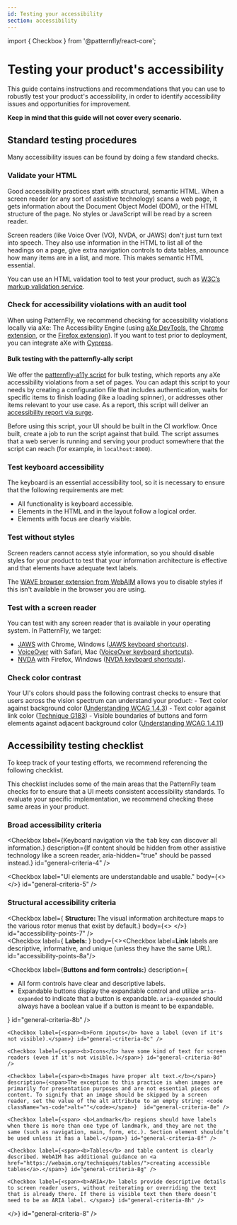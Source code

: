 ```yaml
---
id: Testing your accessibility
section: accessibility
---
```

import { Checkbox } from '@patternfly/react-core';

# Testing your product's accessibility 

This guide contains instructions and recommendations that you can use to robustly test your product's accessibility, in order to identify accessibility issues and opportunities for improvement.  

**Keep in mind that this guide will not cover every scenario.**

## Standard testing procedures 

Many accessibility issues can be found by doing a few standard checks. 

### Validate your HTML

Good accessibility practices start with structural, semantic HTML. When a screen reader (or any sort of assistive technology) scans a web page, it gets information about the Document Object Model (DOM), or the HTML structure of the page. No styles or JavaScript will be read by a screen reader. 

Screen readers (like Voice Over (VO), NVDA, or JAWS) don't just turn text into speech. They also use information in the HTML to list all of the headings on a page, give extra navigation controls to data tables, announce how many items are in a list, and more. This makes semantic HTML essential. 

You can use an HTML validation tool to test your product, such as [W3C’s markup validation service](https://validator.w3.org/). 

### Check for accessibility violations with an audit tool

When using PatternFly, we recommend checking for accessibility violations locally via aXe: The Accessibility Engine (using [aXe DevTools](https://www.deque.com/axe/devtools/), the [Chrome extension](https://chrome.google.com/webstore/detail/axe-devtools-web-accessib/lhdoppojpmngadmnindnejefpokejbdd), or the [Firefox extension](https://addons.mozilla.org/en-US/firefox/addon/axe-devtools/)). If you want to test prior to deployment, you can integrate aXe with [Cypress](https://www.cypress.io/).
 
#### Bulk testing with the patternfly-ally script

We offer the [patternfly-a11y script](https://github.com/patternfly/patternfly-a11y) for bulk testing, which reports any aXe accessibility violations from a set of pages. You can adapt this script to your needs by creating a configuration file that includes authentication, waits for specific items to finish loading (like a loading spinner), or addresses other items relevant to your use case. As a report, this script will deliver an [accessibility report via surge](http://a11y-os.surge.sh/). 

Before using this script, your UI should be built in the CI workflow. Once built, create a job to run the script against that build. The script assumes that a web server is running and serving your product somewhere that the script can reach (for example, in `localhost:8000`). 

### Test keyboard accessibility

The keyboard is an essential accessibility tool, so it is necessary to ensure that the following requirements are met: 

- All functionality is keyboard accessible.
- Elements in the HTML and in the layout follow a logical order.
- Elements with focus are clearly visible.

### Test without styles

Screen readers cannot access style information, so you should disable styles for your product to test that your information architecture is effective and that elements have adequate text labels.

The [WAVE browser extension from WebAIM](/wave.webaim.org/extension/) allows you to disable styles if this isn't available in the browser you are using.

### Test with a screen reader 

You can test with any screen reader that is available in your operating system. In PatternFly, we target:
  - [JAWS](https://www.freedomscientific.com/products/software/jaws/) with Chrome, Windows ([JAWS keyboard shortcuts](//dequeuniversity.com/screenreaders/jaws-keyboard-shortcuts)).
  - [VoiceOver](https://support.apple.com/guide/voiceover/welcome/mac) with Safari, Mac ([VoiceOver keyboard shortcuts](//dequeuniversity.com/screenreaders/voiceover-keyboard-shortcuts)).
  - [NVDA](https://www.nvaccess.org/download/) with Firefox, Windows ([NVDA keyboard shortcuts](//dequeuniversity.com/screenreaders/nvda-keyboard-shortcuts)).

### Check color contrast

Your UI's colors should pass the following contrast checks to ensure that users across the vision spectrum can understand your product:
    - Text color against background color ([Understanding WCAG 1.4.3](//www.w3.org/WAI/WCAG21/Understanding/contrast-minimum.html))
    - Text color against link color ([Technique G183](//www.w3.org/TR/WCAG20-TECHS/G183.html))
    - Visible boundaries of buttons and form elements against adjacent background color ([Understanding WCAG 1.4.11](//www.w3.org/WAI/WCAG21/Understanding/non-text-contrast.html))

## Accessibility testing checklist

To keep track of your testing efforts, we recommend referencing the following checklist.

This checklist includes some of the main areas that the PatternFly team checks for to ensure that a UI meets consistent accessibility standards. To evaluate your specific implementation, we recommend checking these same areas in your product. 

### Broad accessibility criteria

<Checkbox label="Rotor navigation can discover all information." id="general-criteria-1" /> 

<Checkbox label="Shortcut navigation can discover all information."  description="For example, a keyboard shortcut that navigates between all headings on a page should discover all intended headings." id="general-criteria-2" />

<Checkbox label="Cursor navigation can discover all applicable information." description="Some assistive technologies will have their own means of navigation and focus management. For example, VoiceOver uses a 'VO' key plus right or left arrow keys to navigate a page. This may be different from conventional keyboard navigation." id="general-criteria-3" />

<Checkbox label={<span>Keyboard navigation via the <kbd>tab</kbd> key can discover all information.</span>} description={<span>If content should be hidden from other assistive technology like a screen reader, <span className="ws-code">aria-hidden="true"</span> should be passed instead.</span>} id="general-criteria-4" />

<Checkbox label="UI elements are understandable and usable." body={<><Checkbox label="When you navigate to an element by keyboard or other assistive technology, you can easily understand and use the item." id="general-criteria-5a" /> <Checkbox label="The flow of information makes sense when navigating." description="Assistive technology (like screen readers) navigate the page in DOM order. If you use CSS to visually reposition elements, they may be announced in a nonsensical sequence. If you need something to appear earlier in the page, try to physically move it earlier in the DOM instead.
" id="general-criteria-5b" /></>} id="general-criteria-5" /> <br/>

### Structural accessibility criteria

<Checkbox label={<span> <b> Structure: </b> The visual information architecture maps to the various rotor menus that exist by default.</span>} body={<><Checkbox label="Rotor has descriptive and concise headings, landmarks, links, form controls, tables, and other elements." id="accessibility-points-7a" />
<Checkbox label="Heading levels convey structure/content and do not skip levels." description="A common practice is to use a single h1 for the primary headline or logo on a page, h2s for designating major sections, and h3s for supporting sections." id="accessibility-points-7b" />
<Checkbox label="Landmarks" id="accessibility-points-7c" />
<Checkbox label="Links" id="accessibility-points-7d" />
<Checkbox label="Form controls" id="accessibility-points-7e" />
<Checkbox label="Tables" id="accessibility-points-7f" /></>}  id="accessibility-points-7" />
<br/>
<Checkbox label={<span> <b> Labels: </b> </span>} body={<><Checkbox label=<span><b>Link</b> labels  are descriptive, informative, and unique (unless they have the same URL).</span> id="accessibility-points-8a"/> 

  <Checkbox label={<span><b>Buttons and form controls:</b></span>} description={ <ul>
    <li> All form controls have clear and descriptive labels. </li>
    <li> Expandable buttons display the expandable control and utilize <code className="ws-code">aria-expanded</code> to indicate that a button is expandable. <code className="ws-code">aria-expanded</code> should always have a boolean value if a button is meant to be expandable. </li>
  </ul>
  }
  id="general-criteria-8b" />
    
    <Checkbox label={<span><b>Form inputs</b> have a label (even if it's not visible).</span>} id="general-criteria-8c" />
    
    <Checkbox label={<span><b>Icons</b> have some kind of text for screen readers (even if it's not visible.)</span>} id="general-criteria-8d" />

    <Checkbox label={<span><b>Images have proper alt text.</b></span>} description={<span>The exception to this practice is when images are primarily for presentation purposes and are not essential pieces of content. To signify that an image should be skipped by a screen reader, set the value of the alt attribute to an empty string: <code className="ws-code">alt=""</code></span>}  id="general-criteria-8e" />

    <Checkbox label={<span> <b>Landmark</b> regions should have labels when there is more than one type of landmark, and they are not the same (such as navigation, main, form, etc.). Section element shouldn’t be used unless it has a label.</span>} id="general-criteria-8f" />

    <Checkbox label={<span><b>Tables</b> and table content is clearly described. WebAIM has additional guidance on <a href="https://webaim.org/techniques/tables/">creating accessible tables</a>.</span>} id="general-criteria-8g" />

    <Checkbox label={<span><b>ARIA</b> labels provide descriptive details to screen reader users, without reiterating or overriding the text that is already there. If there is visible text then there doesn’t need to be an ARIA label. </span>} id="general-criteria-8h" />

</>}  id="general-criteria-8" />
